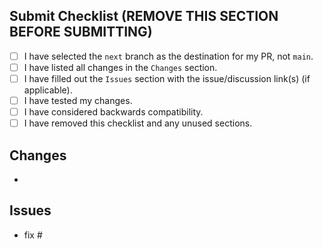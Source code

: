 ## Submit Checklist (REMOVE THIS SECTION BEFORE SUBMITTING)
- [ ] I have selected the `next` branch as the destination for my PR, not `main`.
- [ ] I have listed all changes in the `Changes` section.
- [ ] I have filled out the `Issues` section with the issue/discussion link(s) (if applicable).
- [ ] I have tested my changes.
- [ ] I have considered backwards compatibility.
- [ ] I have removed this checklist and any unused sections.

## Changes
- 

## Issues
- fix #
